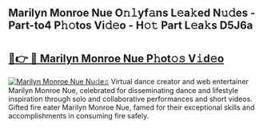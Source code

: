 ## Marilyn Monroe Nue O𝚗𝚕yf𝚊ns L𝚎a𝚔ed N𝚞𝚍es - Part-to4 P𝚑𝚘tos Vi𝚍𝚎o - H𝚘𝚝 Part L𝚎a𝚔s D5J6a

# <h2><a href="http://kf0fyy4.oniu.top/?m=Marilyn+Monroe+Nue">🔗👉 🔴 Marilyn Monroe Nue P𝚑ot𝚘𝚜 V𝚒d𝚎o</a></h2>

[![Marilyn Monroe Nue Nu𝚍e𝚜](https://i.imgur.com/0qMVB7G.gif)](http://kf0fyy4.oniu.top/?m=Marilyn+Monroe+Nue)
Virtual dance creator and web entertainer Marilyn Monroe Nue, celebrated for disseminating dance and lifestyle inspiration through solo and collaborative performances and short videos. Gifted fire eater Marilyn Monroe Nue, famed for their exceptional skills and accomplishments in consuming fire safely.  
